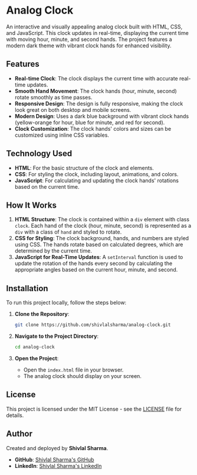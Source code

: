# Analog Clock

An interactive and visually appealing analog clock built with HTML, CSS, and JavaScript. This clock updates in real-time, displaying the current time with moving hour, minute, and second hands. The project features a modern dark theme with vibrant clock hands for enhanced visibility.

## Features

- **Real-time Clock**: The clock displays the current time with accurate real-time updates.
- **Smooth Hand Movement**: The clock hands (hour, minute, second) rotate smoothly as time passes.
- **Responsive Design**: The design is fully responsive, making the clock look great on both desktop and mobile screens.
- **Modern Design**: Uses a dark blue background with vibrant clock hands (yellow-orange for hour, blue for minute, and red for second).
- **Clock Customization**: The clock hands' colors and sizes can be customized using inline CSS variables.

## Technology Used

- **HTML**: For the basic structure of the clock and elements.
- **CSS**: For styling the clock, including layout, animations, and colors.
- **JavaScript**: For calculating and updating the clock hands' rotations based on the current time.

## How It Works

1. **HTML Structure**: The clock is contained within a `div` element with class `clock`. Each hand of the clock (hour, minute, second) is represented as a `div` with a class of `hand` and styled to rotate.
2. **CSS for Styling**: The clock background, hands, and numbers are styled using CSS. The hands rotate based on calculated degrees, which are determined by the current time.
3. **JavaScript for Real-Time Updates**: A `setInterval` function is used to update the rotation of the hands every second by calculating the appropriate angles based on the current hour, minute, and second.

## Installation

To run this project locally, follow the steps below:

1. **Clone the Repository**:
    ```bash
    git clone https://github.com/shivlalsharma/analog-clock.git
    ```

2. **Navigate to the Project Directory**:
    ```bash
    cd analog-clock
    ```

3. **Open the Project**:
    - Open the `index.html` file in your browser.
    - The analog clock should display on your screen.

## License

This project is licensed under the MIT License - see the [LICENSE](LICENSE) file for details.

## Author

Created and deployed by **Shivlal Sharma**.  
- **GitHub**: [Shivlal Sharma's GitHub](https://github.com/shivlalsharma)
- **LinkedIn**: [Shivlal Sharma's LinkedIn](https://www.linkedin.com/in/shivlal-sharma-56ba5a284/)